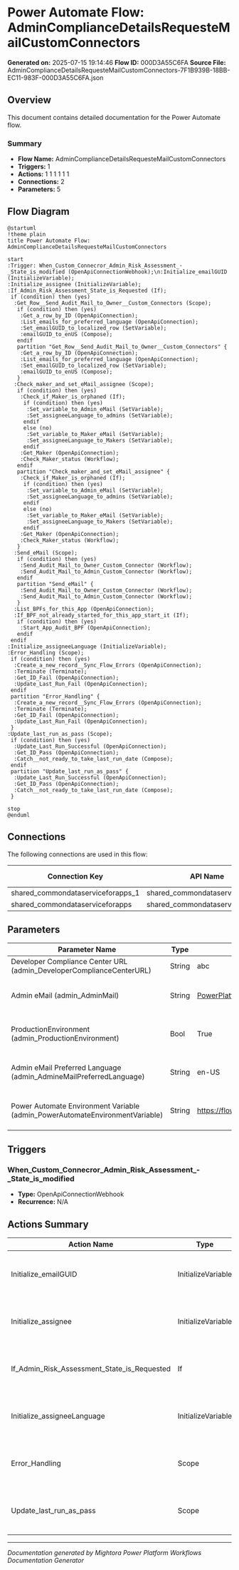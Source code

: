 ﻿# Power Automate Flow: AdminComplianceDetailsRequesteMailCustomConnectors

**Generated on:** 2025-07-15 19:14:46
**Flow ID:** 000D3A55C6FA
**Source File:** AdminComplianceDetailsRequesteMailCustomConnectors-7F1B939B-18BB-EC11-983F-000D3A55C6FA.json

## Overview

This document contains detailed documentation for the Power Automate flow.

### Summary
- **Flow Name:** AdminComplianceDetailsRequesteMailCustomConnectors
- **Triggers:** 1
- **Actions:** 1 1 1 1 1 1
- **Connections:** 2
- **Parameters:** 5

## Flow Diagram

```plantuml
@startuml
!theme plain
title Power Automate Flow: AdminComplianceDetailsRequesteMailCustomConnectors

start
:Trigger: When_Custom_Connecror_Admin_Risk_Assessment_-_State_is_modified (OpenApiConnectionWebhook);\n:Initialize_emailGUID (InitializeVariable);
:Initialize_assignee (InitializeVariable);
:If_Admin_Risk_Assessment_State_is_Requested (If);
 if (condition) then (yes)
  :Get_Row__Send_Audit_Mail_to_Owner__Custom_Connectors (Scope);
   if (condition) then (yes)
    :Get_a_row_by_ID (OpenApiConnection);
    :List_emails_for_preferred_language (OpenApiConnection);
    :Set_emailGUID_to_localized_row (SetVariable);
    :emailGUID_to_enUS (Compose);
   endif
   partition "Get_Row__Send_Audit_Mail_to_Owner__Custom_Connectors" {
    :Get_a_row_by_ID (OpenApiConnection);
    :List_emails_for_preferred_language (OpenApiConnection);
    :Set_emailGUID_to_localized_row (SetVariable);
    :emailGUID_to_enUS (Compose);
   }
  :Check_maker_and_set_eMail_assignee (Scope);
   if (condition) then (yes)
    :Check_if_Maker_is_orphaned (If);
     if (condition) then (yes)
      :Set_variable_to_Admin_eMail (SetVariable);
      :Set_assigneeLanguage_to_admins (SetVariable);
     endif
     else (no)
      :Set_variable_to_Maker_eMail (SetVariable);
      :Set_assigneeLanguage_to_Makers (SetVariable);
     endif
    :Get_Maker (OpenApiConnection);
    :Check_Maker_status (Workflow);
   endif
   partition "Check_maker_and_set_eMail_assignee" {
    :Check_if_Maker_is_orphaned (If);
     if (condition) then (yes)
      :Set_variable_to_Admin_eMail (SetVariable);
      :Set_assigneeLanguage_to_admins (SetVariable);
     endif
     else (no)
      :Set_variable_to_Maker_eMail (SetVariable);
      :Set_assigneeLanguage_to_Makers (SetVariable);
     endif
    :Get_Maker (OpenApiConnection);
    :Check_Maker_status (Workflow);
   }
  :Send_eMail (Scope);
   if (condition) then (yes)
    :Send_Audit_Mail_to_Owner_Custom_Connector (Workflow);
    :Send_Audit_Mail_to_Admin_Custom_Connector (Workflow);
   endif
   partition "Send_eMail" {
    :Send_Audit_Mail_to_Owner_Custom_Connector (Workflow);
    :Send_Audit_Mail_to_Admin_Custom_Connector (Workflow);
   }
  :List_BPFs_for_this_App (OpenApiConnection);
  :If_BPF_not_already_started_for_this_app_start_it (If);
   if (condition) then (yes)
    :Start_App_Audit_BPF (OpenApiConnection);
   endif
 endif
:Initialize_assigneeLanguage (InitializeVariable);
:Error_Handling (Scope);
 if (condition) then (yes)
  :Create_a_new_record__Sync_Flow_Errors (OpenApiConnection);
  :Terminate (Terminate);
  :Get_ID_Fail (OpenApiConnection);
  :Update_Last_Run_Fail (OpenApiConnection);
 endif
 partition "Error_Handling" {
  :Create_a_new_record__Sync_Flow_Errors (OpenApiConnection);
  :Terminate (Terminate);
  :Get_ID_Fail (OpenApiConnection);
  :Update_Last_Run_Fail (OpenApiConnection);
 }
:Update_last_run_as_pass (Scope);
 if (condition) then (yes)
  :Update_Last_Run_Successful (OpenApiConnection);
  :Get_ID_Pass (OpenApiConnection);
  :Catch__not_ready_to_take_last_run_date (Compose);
 endif
 partition "Update_last_run_as_pass" {
  :Update_Last_Run_Successful (OpenApiConnection);
  :Get_ID_Pass (OpenApiConnection);
  :Catch__not_ready_to_take_last_run_date (Compose);
 }

stop
@enduml
```

## Connections

The following connections are used in this flow:

| Connection Key | API Name | Logical Name | Runtime Source |
|----------------|----------|--------------|----------------|
| shared_commondataserviceforapps_1 | shared_commondataserviceforapps | admin_CoECoreDataverseEnvRequest | embedded |
| shared_commondataserviceforapps | shared_commondataserviceforapps | admin_sharedcommondataserviceforapps_98924 | embedded |

## Parameters

| Parameter Name | Type | Default Value | Description |
|----------------|------|---------------|-------------|
| Developer Compliance Center URL (admin_DeveloperComplianceCenterURL) | String | abc | Compliance â€“ LEAVE EMPTY ON IMPORT.  URL to Developer Compliance Center Canvas App.  |
| Admin eMail (admin_AdminMail) | String | PowerPlatformAdmins@powercattools.onmicrosoft.com | Inventory - CoE Admin eMail. Email address used in flows to send notifications to admins; this should be either your email address or a distribution list |
| ProductionEnvironment (admin_ProductionEnvironment) | Bool | True | Inventory - Yes by default. Set to No if you are creating a dev type envt. This will allow some flows to set target users to the admin instead of resource owners |
| Admin eMail Preferred Language (admin_AdmineMailPreferredLanguage) | String | en-US | Inventory - The preferred language for the emails sent to the admin email alias, which is specified in theAdmin eMail environment variable. Default is en-US |
| Power Automate Environment Variable (admin_PowerAutomateEnvironmentVariable) | String | https://flow.microsoft.com/manage/environments/ | Inventory - REQUIRED. Environment, including geographic location, for Power Automate - Ex for commercial: https://flow.microsoft.com/manage/environments/ |

## Triggers

### When_Custom_Connecror_Admin_Risk_Assessment_-_State_is_modified
- **Type:** OpenApiConnectionWebhook
- **Recurrence:** N/A

## Actions Summary

| Action Name | Type | Description |
|-------------|------|-------------|
| Initialize_emailGUID | InitializeVariable | Operation ID: 8243356f-c7ff-48f5-9126-da25fe595e3d |
| Initialize_assignee | InitializeVariable | Operation ID: 7bfd9f17-3c4d-444a-b175-d896b3fc6866 |
| If_Admin_Risk_Assessment_State_is_Requested | If | Operation ID: 8d48ef52-baa1-44d0-aeb1-acd2f84670b1 |
| Initialize_assigneeLanguage | InitializeVariable | Operation ID: b98cf29d-5dc6-4073-b7d4-38a18ef79f48 |
| Error_Handling | Scope | Operation ID: 38ae684e-622d-42ea-abd2-ee571aee3a5f |
| Update_last_run_as_pass | Scope | Operation ID: 5c140442-d939-4ca4-8ec8-d1ee2bed4a81 |

---
*Documentation generated by Mightora Power Platform Workflows Documentation Generator*
